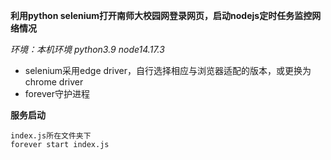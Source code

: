 **利用python selenium打开南师大校园网登录网页，启动nodejs定时任务监控网络情况**


*环境：本机环境 python3.9 node14.17.3*
- selenium采用edge driver，自行选择相应与浏览器适配的版本，或更换为chrome driver
- forever守护进程


**服务启动**
```
index.js所在文件夹下
forever start index.js
```